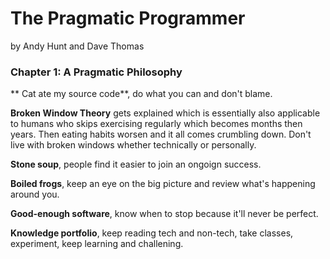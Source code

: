 # The Pragmatic Programmer

by Andy Hunt and Dave Thomas

### Chapter 1: A Pragmatic Philosophy
** Cat ate my source code**, do what you can and don't blame.

**Broken Window Theory** gets explained which is essentially also applicable to humans who skips exercising regularly which becomes months then years. Then eating habits worsen and it all comes crumbling down. Don't live with broken windows whether technically or personally.

**Stone soup**, people find it easier to join an ongoign success.

**Boiled frogs**, keep an eye on the big picture and review what's happening around you.

**Good-enough software**, know when to stop because it'll never be perfect.

**Knowledge portfolio**, keep reading tech and non-tech, take classes, experiment, keep learning and challening.

